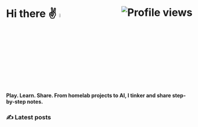 # Hi there ✌️ <img src="https://media.giphy.com/media/hvRJCLFzcasrR4ia7z/giphy.gif" width="5%"></a> <img src="https://komarev.com/ghpvc/?username=linsnotes&label=Profile%20views&color=blue&style=flat&abbreviated=true" alt="Profile views" align="right" />

**Play. Learn. Share. From homelab projects to AI, I tinker and share step-by-step notes.**

### ✍️ Latest posts
<!-- BLOG-POST-LIST:START -->
<!-- BLOG-POST-LIST:END -->

